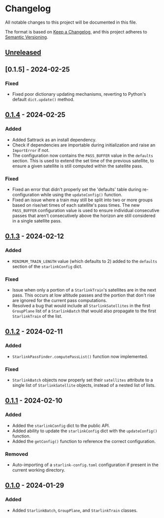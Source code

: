 # Changelog

All notable changes to this project will be documented in this file.

The format is based on [Keep a Changelog](https://keepachangelog.com/en/1.0.0/),
and this project adheres to [Semantic Versioning](https://semver.org/spec/v2.0.0.html).

## [Unreleased]

## [0.1.5] - 2024-02-25

### Fixed

- Fixed poor dictionary updating mechanisms, reverting to Python's default `dict.update()` method.

## [0.1.4] - 2024-02-25

### Added

- Added Sattrack as an install dependency.
- Check if dependencies are importable during initialization and raise an `ImportError` if not.
- The configuration now contains the `PASS_BUFFER` value in the `defaults` section. This is used
to extend the set time of the previous satellite, to ensure a given satellite is still computed
within the satellite pass.

### Fixed

- Fixed an error that didn't properly set the 'defaults' table during re-configuration while using
the `updateConfig()` function.
- Fixed an issue where a train may still be split into two or more groups based on rise/set times of
each satellite's pass times. The new `PASS_BUFFER` configuration value is used to ensure individual
consecutive passes that aren't consecutively above the horizon are still considered in a single
satellite pass.

## [0.1.3] - 2024-02-12

### Added

- `MINIMUM_TRAIN_LENGTH` value (which defaults to 2) added to the `defaults` section of the
`starlinkConfig` dict.

### Fixed

- Issue when only a portion of a `StarlinkTrain`'s satellites are in the next pass. This occurs
at low altitude passes and the portion that don't rise are ignored for the current pass computations.
- Resolved a bug that would include all `StarlinkSatellites` in the first `GroupPlane` list of a 
`StarlinkBatch` that would also propagate to the first `StarlinkTrain` of the list.

## [0.1.2] - 2024-02-11

### Added

- `StarlinkPassFinder.computePassList()` function now implemented.

### Fixed

- `StarlinkBatch` objects now properly set their `satellites` attribute to a single list of
`StarlinkSatellite` objects, instead of a nested list of lists.

## [0.1.1] - 2024-02-10

### Added

- Added the `starlinkConfig` dict to the public API.
- Added ability to update the `starlinkConfig` dict with the `updateConfig()` function.
- Added the `getConfig()` function to reference the correct configuration.

### Removed

- Auto-importing of a `starlink-config.toml` configuration if present in the current
working directory.

## [0.1.0] - 2024-01-29

### Added

- Added `StarlinkBatch`, `GroupPlane`, and `StarlinkTrain` classes.

[Unreleased]: https://github.com/qbizzle68/starlink-sattrack-extension/compare/v0.1.4...HEAD
[0.1.4]: https://github.com/qbizzle68/starlink-sattrack-extension/compare/v0.1.3...v0.1.4
[0.1.3]: https://github.com/qbizzle68/starlink-sattrack-extension/compare/v0.1.2...v0.1.3
[0.1.2]: https://github.com/qbizzle68/starlink-sattrack-extension/compare/v0.1.1...v0.1.2
[0.1.1]: https://github.com/qbizzle68/starlink-sattrack-extension/compare/v0.1.0...v0.1.1
[0.1.0]: https://github.com/qbizzle68/starlink-sattrack-extension/releases/tag/v0.1.0
